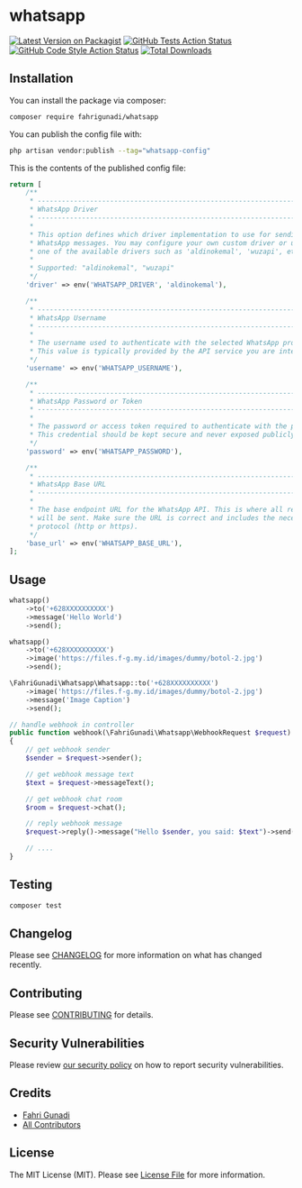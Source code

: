 # whatsapp

[![Latest Version on Packagist](https://img.shields.io/packagist/v/fahrigunadi/whatsapp.svg?style=flat-square)](https://packagist.org/packages/fahrigunadi/whatsapp)
[![GitHub Tests Action Status](https://img.shields.io/github/actions/workflow/status/fahrigunadi/whatsapp/run-tests.yml?branch=main&label=tests&style=flat-square)](https://github.com/fahrigunadi/whatsapp/actions?query=workflow%3Arun-tests+branch%3Amain)
[![GitHub Code Style Action Status](https://img.shields.io/github/actions/workflow/status/fahrigunadi/whatsapp/fix-php-code-style-issues.yml?branch=main&label=code%20style&style=flat-square)](https://github.com/fahrigunadi/whatsapp/actions?query=workflow%3A"Fix+PHP+code+style+issues"+branch%3Amain)
[![Total Downloads](https://img.shields.io/packagist/dt/fahrigunadi/whatsapp.svg?style=flat-square)](https://packagist.org/packages/fahrigunadi/whatsapp)

## Installation

You can install the package via composer:

```bash
composer require fahrigunadi/whatsapp
```

You can publish the config file with:

```bash
php artisan vendor:publish --tag="whatsapp-config"
```

This is the contents of the published config file:

```php
return [
    /**
     * --------------------------------------------------------------------------
     * WhatsApp Driver
     * --------------------------------------------------------------------------
     *
     * This option defines which driver implementation to use for sending
     * WhatsApp messages. You may configure your own custom driver or use
     * one of the available drivers such as 'aldinokemal', 'wuzapi', etc.
     *
     * Supported: "aldinokemal", "wuzapi"
     */
    'driver' => env('WHATSAPP_DRIVER', 'aldinokemal'),

    /**
     * --------------------------------------------------------------------------
     * WhatsApp Username
     * --------------------------------------------------------------------------
     *
     * The username used to authenticate with the selected WhatsApp provider.
     * This value is typically provided by the API service you are integrating with.
     */
    'username' => env('WHATSAPP_USERNAME'),

    /**
     * --------------------------------------------------------------------------
     * WhatsApp Password or Token
     * --------------------------------------------------------------------------
     *
     * The password or access token required to authenticate with the provider.
     * This credential should be kept secure and never exposed publicly.
     */
    'password' => env('WHATSAPP_PASSWORD'),

    /**
     * --------------------------------------------------------------------------
     * WhatsApp Base URL
     * --------------------------------------------------------------------------
     *
     * The base endpoint URL for the WhatsApp API. This is where all requests
     * will be sent. Make sure the URL is correct and includes the necessary
     * protocol (http or https).
     */
    'base_url' => env('WHATSAPP_BASE_URL'),
];
```

## Usage

```php
whatsapp()
    ->to('+628XXXXXXXXXX')
    ->message('Hello World')
    ->send();

whatsapp()
    ->to('+628XXXXXXXXXX')
    ->image('https://files.f-g.my.id/images/dummy/botol-2.jpg')
    ->send();

\FahriGunadi\Whatsapp\Whatsapp::to('+628XXXXXXXXXX')
    ->image('https://files.f-g.my.id/images/dummy/botol-2.jpg')
    ->message('Image Caption')
    ->send();

// handle webhook in controller
public function webhook(\FahriGunadi\Whatsapp\WebhookRequest $request)
{
    // get webhook sender
    $sender = $request->sender();

    // get webhook message text
    $text = $request->messageText();

    // get webhook chat room
    $room = $request->chat();

    // reply webhook message
    $request->reply()->message("Hello $sender, you said: $text")->send();

    // ....
}
```

## Testing

```bash
composer test
```

## Changelog

Please see [CHANGELOG](CHANGELOG.md) for more information on what has changed recently.

## Contributing

Please see [CONTRIBUTING](CONTRIBUTING.md) for details.

## Security Vulnerabilities

Please review [our security policy](../../security/policy) on how to report security vulnerabilities.

## Credits

- [Fahri Gunadi](https://github.com/fahrigunadi)
- [All Contributors](../../contributors)

## License

The MIT License (MIT). Please see [License File](LICENSE.md) for more information.
